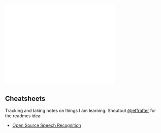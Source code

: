 ![](assets/images/404.gif)

## Cheatsheets
Tracking and taking notes on things I am learning. Shoutout [@jeffrafter](https://github.com/jeffrafter/howto) for the readmes idea

- [Open Source Speech Recognition](https://github.com/gradywoodruff/cheatsheet/blob/master/speech_recognition.md)